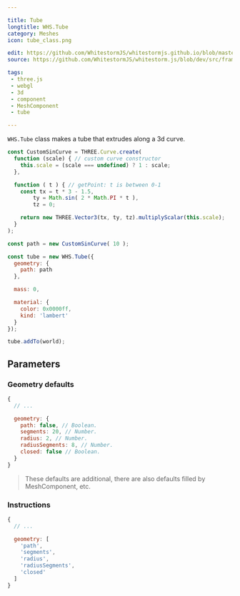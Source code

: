 ```yaml
---

title: Tube
longtitle: WHS.Tube
category: Meshes
icon: tube_class.png

edit: https://github.com/WhitestormJS/whitestormjs.github.io/blob/master/src/pages/docs/meshes/tube.md
source: https://github.com/WhitestormJS/whitestorm.js/blob/dev/src/framework/components/meshes/Tube.js

tags:
 - three.js
 - webgl
 - 3d
 - component
 - MeshComponent
 - tube

---
```



`WHS.Tube` class makes a tube that extrudes along a 3d curve.

```javascript
const CustomSinCurve = THREE.Curve.create(
  function (scale) { // custom curve constructor
    this.scale = (scale === undefined) ? 1 : scale;
  },

  function ( t ) { // getPoint: t is between 0-1
    const tx = t * 3 - 1.5,
        ty = Math.sin( 2 * Math.PI * t ),
        tz = 0;

    return new THREE.Vector3(tx, ty, tz).multiplyScalar(this.scale);
  }
);

const path = new CustomSinCurve( 10 );

const tube = new WHS.Tube({
  geometry: {
    path: path
  },

  mass: 0,

  material: {
    color: 0x0000ff,
    kind: 'lambert'
  }
});

tube.addTo(world);
```

## Parameters
### Geometry defaults

```javascript
{
  // ...

  geometry: {
    path: false, // Boolean.
    segments: 20, // Number.
    radius: 2, // Number.
    radiusSegments: 8, // Number.
    closed: false // Boolean.
  }
}
```

> These defaults are additional, there are also defaults filled by MeshComponent, etc.

### Instructions

```javascript
{
  // ...

  geometry: [
    'path',
    'segments',
    'radius',
    'radiusSegments',
    'closed'
  ]
}
```

